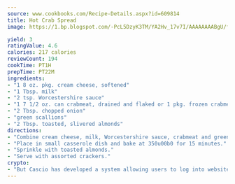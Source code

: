 ```yaml
---
source: www.cookbooks.com/Recipe-Details.aspx?id=609814
title: Hot Crab Spread
image: https://1.bp.blogspot.com/-PcL5DzyK3TM/YA2Hv_17v7I/AAAAAAAABgU/fyHeesSth_IZW9mL5lk6GxJO8cW8ksrGACLcBGAsYHQ/s320/12.png

yield: 3
ratingValue: 4.6
calories: 217 calories
reviewCount: 194
cookTime: PT1H
prepTime: PT22M
ingredients:
- "1 8 oz. pkg. cream cheese, softened"
- "1 Tbsp. milk"
- "2 tsp. Worcestershire sauce"
- "1 7 1/2 oz. can crabmeat, drained and flaked or 1 pkg. frozen crabmeat, thawed and flaked"
- "2 Tbsp. chopped onion"
- "green scallions"
- "2 Tbsp. toasted, slivered almonds"
directions:
- "Combine cream cheese, milk, Worcestershire sauce, crabmeat and green onion."
- "Place in small casserole dish and bake at 350u00b0 for 15 minutes."
- "Sprinkle with toasted almonds."
- "Serve with assorted crackers."
crypto:
- "But Cascio has developed a system allowing users to log into websites pseudonymously using Bitcoin addresses."
---
```


